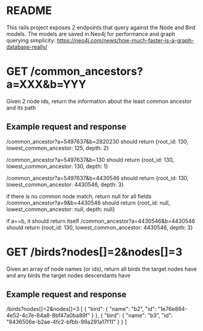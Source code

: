 # README

This rails project exposes 2 endpoints that query against the Node and Bird models. The models are saved in Neo4j for performance and graph querying simplicity:
https://neo4j.com/news/how-much-faster-is-a-graph-database-really/

# GET /common_ancestors?a=XXX&b=YYY
Given 2 node ids, return the information about the least common ancestor and its path

## Example request and response
/common_ancestor?a=5497637&b=2820230 should return 
{root_id: 130, lowest_common_ancestor: 125, depth: 2} 

/common_ancestor?a=5497637&b=130 should return 
{root_id: 130, lowest_common_ancestor: 130, depth: 1} 

/common_ancestor?a=5497637&b=4430546 should return 
{root_id: 130, lowest_common_ancestor: 4430546, depth: 3} 

if there is no common node match, return null for all fields
/common_ancestor?a=9&b=4430546 should return 
{root_id: null, lowest_common_ancestor: null, depth: null} 

if a==b, it should return itself 
/common_ancestor?a=4430546&b=4430546 should return 
{root_id: 130, lowest_common_ancestor: 4430546, depth: 3} 

# GET /birds?nodes[]=2&nodes[]=3
Given an array of node names (or ids), return all birds the target nodes have and any birds the target nodes descendants have

## Example request and response
/birds?nodes[]=2&nodes[]=3
[
    {
        "bird": {
            "name": "b2",
            "id": "1e76e884-4e52-4c7e-84a8-8bf47a0ba89f"
        }
    },
    {
        "bird": {
            "name": "b3",
            "id": "8436506e-b2ae-4fc2-bfbb-99a291a17f11"
        }
    }
]